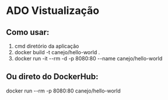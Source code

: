 # ADO Vistualização

## Como usar:
1. cmd diretório da aplicação
2. docker build -t canejo/hello-world .
3. docker run -it --rm -d -p 8080:80 --name canejo/hello-world

## Ou direto do DockerHub:
docker run --rm -p 8080:80 canejo/hello-world
